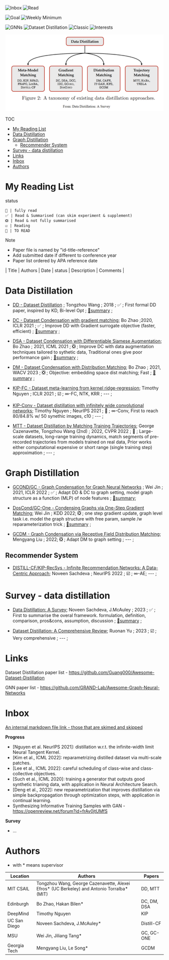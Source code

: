 <img src="https://img.shields.io/badge/Inbox-4-red" alt="Inbox"/> <img src="https://img.shields.io/badge/Read-8-green" alt="Read"/> 

<img src="https://img.shields.io/badge/Goal-50-blue" alt="Goal"/> <img src="https://img.shields.io/badge/Weekly %20Minimum-2-green" alt="Weekly Minimum"/> 

<img src="https://img.shields.io/badge/GNNs-✓-9cf" alt="GNNs"/> <img src="https://img.shields.io/badge/Dataset%20Distillation-✓-9cf" alt="Dataset Distillation"/> <img src="https://img.shields.io/badge/Classic-✓-9cf" alt="Classic"/> <img src="https://img.shields.io/badge/Interests-✓-9cf" alt="Interests"/>

<p align="center">
  <img src="imgs/misc/survey-sachdeva-overview.png" width="600"/>
</p>

TOC

- [My Reading List](#my-reading-list)
- [Data Distillation](#data-distillation)
- [Graph Distillation](#graph-distillation)
  - [Recommender System](#recommender-system)
- [Survey - data distillation](#survey---data-distillation)
- [Links](#links)
- [Inbox](#inbox)
- [Authors](#authors)
# My Reading List

status

    💯 | fully read  
    ✅ | Read & Summarised (can skim experiment & supplement)  
    ❎ | Read & not fully summarised    
    ☑️ | Reading  
    🔲 | TO READ  

Note
- Paper file is named by "id-title-reference"
- Add submitted date if different to conference year
- Paper list ordered by APA reference date

| Title | Authors | Date | status | Description | Comments |


# Data Distillation

* [DD - Dataset Distillation]() ; Tongzhou Wang ; 2018 ; ✅ ; First formal DD paper, inspired by KD, Bi-level Opt ; [🔖summary](DD%20-%20dataset%20distillation%20(Wang,%202018.11).md) ;
  
* [DC - Dataset Condensation with gradient matching](); Bo Zhao ;2020, ICLR 2021 ; ✅ ; Improve DD with Gradient surrogate objective (faster, efficient) ; [🔖summary](DC%20-%20dataset%20condensation%20(Zhao,%202020.6).md) ;
  
* [DSA - Dataset Condensation with Differentiable Siamese Augmentation](); Bo Zhao ; 2021, ICML 2021 ; ❎ ; Improve DC with data augmentation techniques tailored to sythetic data, Traditional ones give poor performance gain ; [🔖summary](DSA%20-%20data%20augmentation%20(Zhao,%202021).md) ; 

* [DM - Dataset Condensation with Distribution Matching]();  Bo Zhao ; 2021, WACV 2023  ; ❎ ; Objective: embedding space dist matching; Fast   ; [🔖summary](DM%20-%20distribution%20matching%20(Zhao%20&%20Bilen,%202021.10).md) ;

* [KIP-FC - Dataset meta-learning from kernel ridge-regression](); Timothy Nguyen ; ICLR 2021 ; ☑️ ; $∞$-FC, NTK, KRR ; --- ;

* [KIP-Conv - Dataset distillation with infinitely wide convolutional networks](); Timothy Nguyen ; NeurIPS 2021 ; 🔲 ; $∞$-Conv, First to reach 80/84.8% w/ 50 synethic images, c10 ; --- ;

* [MTT - Dataset Distillation by Matching Training Trajectories](); George Cazenavette, Tongzhou Wang (2nd) ; 2022, CVPR 2022 ; 🔲 ; Large-scale datasets, long-range training dynamics, match segments of pre-recorded trajectories from models trained on real data, Prior works either computational expensive or short range (single training step) approximation ; --- ;

# Graph Distillation

* [GCOND/GC - Graph Condensation for Graph Neural Networks]() ; Wei Jin ; 2021, ICLR 2022  ; ✅ ; Adapt DD & DC to graph setting, model graph structure as a function (MLP) of node features ; [🔖summary](GC%20-%20graph%20condensation%20(Jin,%202021.10).md);
  
* [DosCond/GC-One - Condensing Graphs via One-Step Gradient Matching]();  Wei Jin ; KDD 2022; ❎ ; one step gradient update, graph level task i.e. model the graph structure with free param, sample /w reparameterization trick  ; [🔖summary](GC%20-%20one%20step%20gradient%20matching%20(Jin,%202022.6)%20-%20DOING.md) ;

* [GCDM - Graph Condensation via Receptive Field Distribution Matching](); Mengyang Liu ; 2022; ❎ ; Adapt DM to graph setting ; --- ;

## Recommender System

* [DISTILL-CF/KIP-RecSys - Infinite Recommendation Networks: A Data-Centric Approach](); Noveen Sachdeva ; NeurIPS 2022 ; ☑️ ; $∞$-AE; --- ;



# Survey - data distillation

* [Data Distillation: A Survey](); Noveen Sachdeva, J.McAuley ; 2023 ; ✅ ; First to summarise the overal framework. formulation, definition, comparison, pros&cons, assumption, discussion ; [🔖summary](survey%20-%20Data%20Distillation%20(Sachdeva,%202023).md)  ;
  
* [Dataset Distillation: A Comprehensive Review](); Ruonan Yu ; 2023 ; ☑️ ; Very comprehensive ; --- ;


# Links

Dataset Distillation paper list - https://github.com/Guang000/Awesome-Dataset-Distillation

GNN paper list - https://github.com/GRAND-Lab/Awesome-Graph-Neural-Networks

# Inbox

[An internal markdown file link - those that are skimed and skipped](misc/skim.md)

**Progress**

- [Nguyen et al. NeurIPS 2021]: distillation w.r.t. the infinite-width limit Neural Tangent Kernel.
- [Kim et al., ICML 2022]: reparametrizing distilled dataset via multi-scale patches.
- [Lee et al., ICML 2022]: careful scheduling of class-wise and class-collective objectives.
- [Such et al., ICML 2020]: training a generator that outputs good synthetic trianing data, with application in Neural Architecture Search.
- [Deng et al., 2022]: new reparametrization that improves distillation via simple backpropagation through optimization steps, with application in continual learning.
- Synthesizing Informative Training Samples with GAN - https://openreview.net/forum?id=frAv0jtUMfS

**Survey**

- ...


# Authors

* with * means supervisor

| Location | Authors | Papers |
| --- | --- | --- |
| MIT CSAIL | Tongzhou Wang, George Cazenavette, Alexei Efros* (UC Berkeley) and Antonio Torralba* (MIT) | DD, MTT |
| Edinburgh | Bo Zhao, Hakan Bilen* | DC, DM, DSA |
| DeepMind | Timothy Nguyen | KIP |
| UC San Diego | Noveen Sachdeva, J.McAuley* | Distill-CF |
| MSU | Wei Jin, Jiliang Tang* | GC, GC-ONE |
| Georgia Tech | Mengyang Liu, Le Song* | GCDM |